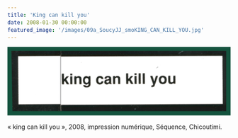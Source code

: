 ```yaml
---
title: 'King can kill you'
date: 2008-01-30 00:00:00
featured_image: '/images/09a_SoucyJJ_smoKING_CAN_KILL_YOU.jpg'
---
```


![](/images/09a_SoucyJJ_smoKING_CAN_KILL_YOU.jpg)

« king can kill you », 2008, impression numérique, Séquence, Chicoutimi.
